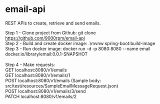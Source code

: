 # email-api
REST APIs to create, retrieve and send emails.

Step 1 - Clone project from Github: git clone https://github.com/9000rpm/email-api <br>
Step 2 - Build and create docker image: .\mvnw spring-boot:build-image <br>
Step 3 - Run docker image: docker run -d -p 8080:8080 --name email docker.io/library/email:0.0.1-SNAPSHOT <br><br>
Step 4 - Make requests:<br>
GET		localhost:8080/v1/emails<br>
GET		localhost:8080/v1/emails/1<br>
POST	localhost:8080/v1/emails (Sample body: src/test/resources/SampleEmailMessageRequest.json)<br>
POST	localhost:8080/v1/emails/3/send<br>
PATCH	localhost:8080/v1/emails/2<br>
